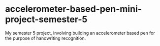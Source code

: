 # accelerometer-based-pen-mini-project-semester-5
My semester 5 project, involving building an accelerometer based pen for the purpose of handwriting recognition.
